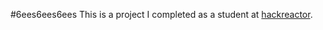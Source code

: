 #6ees6ees6ees
This is a project I completed as a student at [hackreactor](http://hackreactor.com). 

